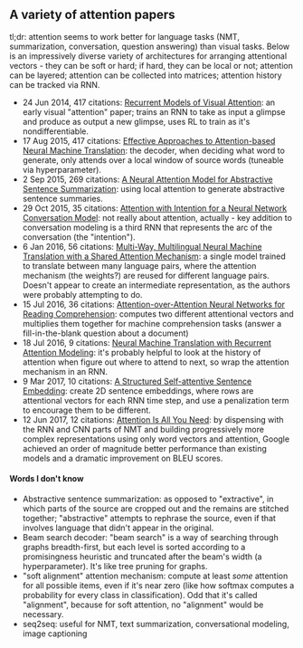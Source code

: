 ## A variety of attention papers

tl;dr: attention seems to work better for language tasks (NMT, summarization, conversation, question answering) than visual tasks. Below is an impressively diverse variety of architectures for arranging attentional vectors - they can be soft or hard; if hard, they can be local or not; attention can be layered; attention can be collected into matrices; attention history can be tracked via RNN.

* 24 Jun 2014, 417 citations: [Recurrent Models of Visual Attention](https://arxiv.org/abs/1406.6247): an early visual "attention" paper; trains an RNN to take as input a glimpse and produce as output a new glimpse, uses RL to train as it's nondifferentiable.
* 17 Aug 2015, 417 citations: [Effective Approaches to Attention-based Neural Machine Translation](https://github.com/dennybritz/deeplearning-papernotes/blob/master/notes/effective-approaches-nmt-attention.md): the decoder, when deciding what word to generate, only attends over a local window of source words (tuneable via hyperparameter).
* 2 Sep 2015, 269 citations: [A Neural Attention Model for Abstractive Sentence Summarization](https://github.com/dennybritz/deeplearning-papernotes/blob/master/notes/neural-attention-model-for-abstractive-sentence-summarization.md): using local attention to generate abstractive sentence summaries.
* 29 Oct 2015, 35 citations: [Attention with Intention for a Neural Network Conversation Model](https://arxiv.org/abs/1510.08565): not really about attention, actually - key addition to conversation modeling is a third RNN that represents the arc of the conversation (the "intention").
* 6 Jan 2016, 56 citations: [Multi-Way, Multilingual Neural Machine Translation with a Shared Attention Mechanism](https://github.com/dennybritz/deeplearning-papernotes/blob/master/notes/multi-way-nmt-shared-attention.md): a single model trained to translate between many language pairs, where the attention mechanism (the weights?) are reused for different language pairs. Doesn't appear to create an intermediate representation, as the authors were probably attempting to do.
* 15 Jul 2016, 36 citations: [Attention-over-Attention Neural Networks for Reading Comprehension](https://github.com/dennybritz/deeplearning-papernotes/blob/master/notes/att-over-att.md): computes two different attentional vectors and multiplies them together for machine comprehension tasks (answer a fill-in-the-blank question about a document)
* 18 Jul 2016, 9 citations: [Neural Machine Translation with Recurrent Attention Modeling](https://github.com/dennybritz/deeplearning-papernotes/blob/master/notes/nmt-rec-attention.md): it's probably helpful to look at the history of attention when figure out where to attend to next, so wrap the attention mechanism in an RNN.
* 9 Mar 2017, 10 citations: [A Structured Self-attentive Sentence Embedding](https://github.com/dennybritz/deeplearning-papernotes/blob/master/notes/self_attention_embedding.md): create 2D sentence embeddings, where rows are attentional vectors for each RNN time step, and use a penalization term to encourage them to be different.
* 12 Jun 2017, 12 citations: [Attention Is All You Need](https://github.com/JasonBenn/deep-learning-paper-notes/blob/master/notes/attention-is-all-you-need.md): by dispensing with the RNN and CNN parts of NMT and building progressively more complex representations using only word vectors and attention, Google achieved an order of magnitude better performance than existing models and a dramatic improvement on BLEU scores.

#### Words I don't know

* Abstractive sentence summarization: as opposed to "extractive", in which parts of the source are cropped out and the remains are stitched together; "abstractive" attempts to rephrase the source, even if that involves language that didn't appear in the original.
* Beam search decoder: "beam search" is a way of searching through graphs breadth-first, but each level is sorted according to a promisingness heuristic and truncated after the beam's width (a hyperparameter). It's like tree pruning for graphs.
* "soft alignment" attention mechanism: compute at least _some_ attention for all possible items, even if it's near zero (like how softmax computes a probability for every class in classification). Odd that it's called "alignment", because for soft attention, no "alignment" would be necessary.
* seq2seq: useful for NMT, text summarization, conversational modeling, image captioning
